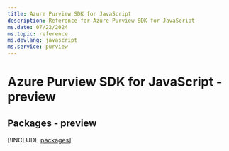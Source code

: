 ```yaml
---
title: Azure Purview SDK for JavaScript
description: Reference for Azure Purview SDK for JavaScript
ms.date: 07/22/2024
ms.topic: reference
ms.devlang: javascript
ms.service: purview
---
```

# Azure Purview SDK for JavaScript - preview
## Packages - preview
[!INCLUDE [packages](purview-index.md)]